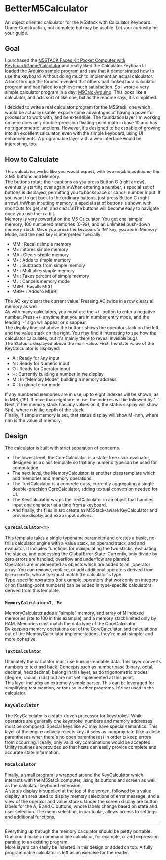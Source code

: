 # BetterM5Calculator

An object oriented calculator for the M5Stack with Calculator Keyboard.  
Under Construction, not complete but may be usable. Let your curiosity be your guide.

## Goal

I purchased the [M5STACK Faces Kit Pocket Computer with Keyboard/Game/Calculator](https://m5stack.com/collections/m5-core/products/face) and really liked the Calculator Keyboard.
I loaded the [Arduino sample program](https://github.com/m5stack/M5-ProductExampleCodes/blob/master/Module/CALCULATOR/CALCULATOR.ino) and saw that it demonstrated how to use the
keyboard, without doing much to implement an actual calculator.  
A look through the forums revealed that others had looked for a calculator program and had failed to achieve much satisfaction. So I wrote a very simple calculator program in a day:
[M5Calc-Arduino](https://github.com/vkichline/M5Calc-Arduino). This looks like a calculator, and acts sort of like one, but as the readme says, it's simplified.

I decided to write a real calculator program for the M5Stack; one which would be actually usable, expose some advantages of having a powerful processor to work with, and be
extensible. The foundation layer I'm working on here does only double-precision floating-point math in base 10 and has no trigonometric functions. However, it's designed to be capable
of growing into an excellent calculator, even with the simple keyboard, using UI enhancements. A programable layer with a web interface would be interesting, too.

## How to Calculate

This calculator works like you would expect, with two notable additions; the 3 M5 buttons and Memory.  
The buttons rotate their captions as you press Button C (right arrow), eventually starting over again.\nWhen entering
a number, a special set of buttons is displayed, permitting you to backspace or cancel number input. If you want to
get back to the ordinary buttons, just press Button C (right arrow).\nWhen inputting memory, a special set of buttons is
shown with shortcuts for get, set, and clear.\nThe buttons will become easy to navigate once you use them a bit.  
Memory is very powerful on the M5 Calculator. You get one 'simple' memory, 100 numbered memories (0-99), and an
unlimited push-down memory stack. Once you press the keyboard's 'M' key, you are in Memory Mode, and the next key is
interpreted specially:

* MM :   Recalls simple memory
* M`=` :  Stores simple memory
* MA :  Clears simple memory
* M`+` :   Adds to simple memory
* M`-` :   Subtracts from simple memory
* M`*` :   Multiplies simple memory
* M`%` :   Takes percent of simple memory
* M`.` :   Cancels memory mode
* M3M :  Recalls M[3]
* M99+ : Adds to M[99]

The AC key clears the current value. Pressing AC twice in a row clears all memory as well.  
As with many calculators, you must use the +/- button to enter a negative number. Press +/- anytime that you are
in number entry mode, and the leading '-' sign will appear or disappear.  
The display line just above the buttons shows the operator stack on the left, and the value stack on the right. You
may find it interesting to see how the calculator calculates, but it's mainly there to reveal invisible bugs  
The Status is displayed above the main value. First, the state value of the KeyCalculator is displayed:

* A :  Ready for Any input
* N :  Ready for Numeric input
* O :  Ready for Operator input
* `>` : Currently building a number in the display
* M :  In "Memory Mode", building a memory address
* X :  In global error mode

If any numbered memories are in use, up to eight
indexes will be shown, as in M[3,7,19]. If more than eight are in use, the indexes will be followed by '...'.  
Next, if the memory stack has any values on it, the status display will show S(n), where n is the depth of the stack.  
Finally, if simple memory is set, that status display will show M=nnn, where nnn is the value of memory.

## Design

The calculator is built with strict separation of concerns.

* The lowest level, the CoreCalculator, is a state-free stack evaluator, designed as a class template so that any numeric type can be used for computation.
* The next level, the MemoryCalculator, is another class template which add memories and memory operations.
* The TextCalculator is a concrete class, currently aggregating a single double-precision CoreCalculator, adding textual conversion needed for UI.
* The KeyCalculator wraps the TextCalculator in an object that handles input one character at a time from a keyboard.
* And finally, the files in src create an M5Stack-aware KeyCalculator and provide display and extra input options.

### `CoreCalculator<T>`

This template takes a single typename parameter and creates a basic, no-frills calculator engine with a value stack, an operand stack, and and evaluator. It includes functions for manipulating the two stacks, evaluating
the stacks, and processing the Global Error State.  Currently, only divide by zero errors are handled; overflow and underflow are planned.  
Operators are implemented as objects which are added to an _operator array. You can remove, replace, or add additional operators derived from `Operator<T>`, whose tye must match the calculator's type.  
Type-specific operators (for example, operators that work only on integers or on floating-point numbers) can be added in type-specific calculators derived from this template.

### `MemoryCalculator<T, M>`

MemoryCalculator adds a "simple" memory, and array of M indexed memories (ste to 100 in this example), and a memory stack limited only by RAM. Memories must match the data type of the CoreCalculator.  
By keeping memory operations out of the CoreCalculator, and calculations out of the MemoryCalculator implementations, they're much simpler and more cohesive.

### `TextCalculator`

Ultimately the calculator must use human-readable data. This layer converts numbers to text and back.  Concepts such as number base (binary, octal, decimal, hexadecimal) belong in this layer,
as do trigonometric modes (degree, radian, rads) but are not yet implemented at this point.  
This layer includes an extremely simple parser. This can be leveraged for simplifying test creation, or for use in other programs. It's not used in the calculator.

### `KeyCalculator`

The KeyCalculator is a state-driven processor for keystrokes. While operators are generally one keystroke, numbers and memory addresses must be composed. Special keys like AC may have special semantics.
This layer of the engine actively rejects keys it sees as inappropriate (like a close parentheses when there's no open parentheses) in order to keep errors from occurring. Ideally, only valid key combinations would
be accepted. Utility routines are provided so that hosts can easily provide complete and accurate state information.

### `M5Calculator`

Finally, a small program is wrapped around the KeyCalculator which interacts with the M5Stack computer, using its buttons and screen as well as the calculator keyboard extension.  
A status display is supplied at the top of the screen, followed by a value display, an area used to display memory selections of error message, and a view of the operator and value stacks.  Under the screen display are button labels for the A, B and C buttons, whose labels change based on state and user selection.  The menu selection, in particular, allows access to settings and additional functions.

---

Everything up through the memory calculator should be pretty portable. One could make a command line calculator, for example, or add expression parsing to an existing program.  
More layers can easily be inserted in this design or added on top.  A fully programmable calculator is left as an exercise for the reader.

